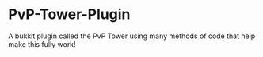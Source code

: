 PvP-Tower-Plugin
================

A bukkit plugin called the PvP Tower using many methods of code that help make this fully work!
